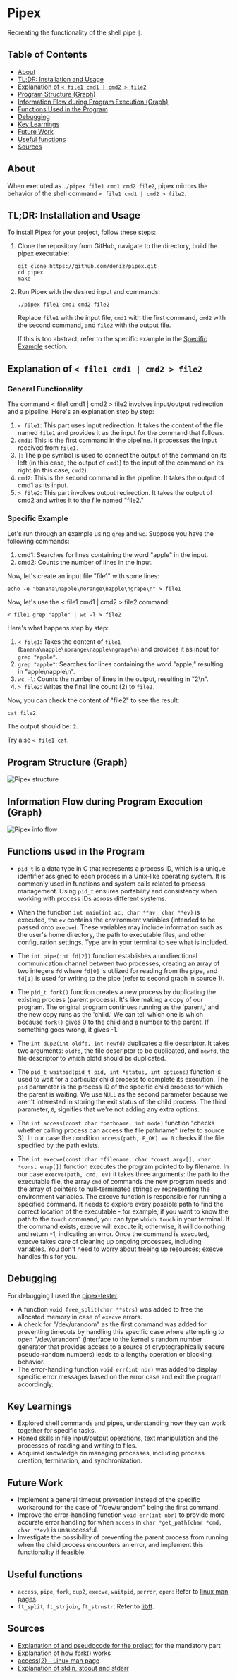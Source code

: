 # Pipex

Recreating the functionality of the shell pipe `|`.

## Table of Contents
- [About](#about)
- [TL;DR: Installation and Usage](#tldr-installation-and-usage)
- [Explanation of `< file1 cmd1 | cmd2 > file2`](#explanation-of--file1-cmd1--cmd2--file2)
- [Program Structure (Graph)](#program-structure-graph)
- [Information Flow during Program Execution (Graph)](#information-flow-during-program-execution-graph)
- [Functions Used in the Program](#functions-used-in-the-program)
- [Debugging](#debugging)
- [Key Learnings](#key-learnings)
- [Future Work](#future-work)
- [Useful functions](#useful-functions)
- [Sources](#sources)

## About

When executed as `./pipex file1 cmd1 cmd2 file2`, pipex mirrors the behavior of the shell command `< file1 cmd1 | cmd2 > file2`.

## TL;DR: Installation and Usage

To install Pipex for your project, follow these steps:

1. Clone the repository from GitHub, navigate to the directory, build the pipex executable:

    ```
    git clone https://github.com/deniz/pipex.git
    cd pipex
    make
    ```

2. Run Pipex with the desired input and commands:

    ```
    ./pipex file1 cmd1 cmd2 file2
    ```

    Replace `file1` with the input file, `cmd1` with the first command, `cmd2` with the second command, and `file2` with the output file.

    If this is too abstract, refer to the specific example in the [Specific Example](#specific-example) section.

##  Explanation of `< file1 cmd1 | cmd2 > file2`

###   General Functionality
The command < file1 cmd1 | cmd2 > file2 involves input/output redirection and a pipeline. Here's an explanation step by step:
1. `< file1`: This part uses input redirection. It takes the content of the file named `file1` and provides it as the input for the command that follows.
2. `cmd1`: This is the first command in the pipeline. It processes the input received from `file1.`
3. `|`: The pipe symbol is used to connect the output of the command on its left (in this case, the output of `cmd1`) to the input of the command on its right (in this case, `cmd2`).
4. `cmd2`: This is the second command in the pipeline. It takes the output of cmd1 as its input.
5. `> file2`: This part involves output redirection. It takes the output of cmd2 and writes it to the file named "file2."

###   Specific Example
Let's run through an example using `grep` and `wc`. Suppose you have the following commands:
1. cmd1: Searches for lines containing the word "apple" in the input.
2. cmd2: Counts the number of lines in the input.

Now, let's create an input file "file1" with some lines:

```
echo -e "banana\napple\norange\napple\ngrape\n" > file1
```

Now, let's use the < file1 cmd1 | cmd2 > file2 command:

```
< file1 grep "apple" | wc -l > file2
```

Here's what happens step by step:
1. `< file1`: Takes the content of `file1` (`banana\napple\norange\napple\ngrape\n`) and provides it as input for `grep "apple"`.
2. `grep "apple"`: Searches for lines containing the word "apple," resulting in "apple\napple\n".
3. `wc -l`: Counts the number of lines in the output, resulting in "2\n".
4. `> file2`: Writes the final line count (2) to `file2.`

Now, you can check the content of "file2" to see the result:

```
cat file2
```
The output should be: `2`.

Try also `< file1 cat`.

## Program Structure (Graph)

![Pipex structure](./Pipex%20structure.svg)

## Information Flow during Program Execution (Graph)

![Pipex info flow](./Pipex%20info%20flow.svg)

## Functions used in the Program

* `pid_t` is a data type in C that represents a process ID, which is a unique identifier assigned to each process in a Unix-like operating system. It is commonly used in functions and system calls related to process management. Using `pid_t` ensures portability and consistency when working with process IDs across different systems.

* When the function `int main(int ac, char **av, char **ev)` is executed, the `ev` contains the environment variables (intended to be passed onto `execve`). These variables may include information such as the user's home directory, the path to executable files, and other configuration settings. Type `env` in your terminal to see what is included.

* The `int pipe(int fd[2])` function establishes a unidirectional communication channel between two processes, creating an array of two integers `fd` where `fd[0]` is utilized for reading from the pipe, and `fd[1]` is used for writing to the pipe (refer to second graph in source 1).

* The `pid_t fork()` function creates a new process by duplicating the existing process (parent process). It's like making a copy of our program. The original program continues running as the 'parent,' and the new copy runs as the 'child.' We can tell which one is which because `fork()` gives 0 to the child and a number to the parent. If something goes wrong, it gives -1.

* The `int dup2(int oldfd, int newfd)` duplicates a file descriptor. It takes two arguments: `oldfd`, the file descriptor to be duplicated, and `newfd`, the file descriptor to which oldfd should be duplicated.

* The `pid_t waitpid(pid_t pid, int *status, int options)` function is used to wait for a particular child process to complete its execution. The `pid` parameter is the process ID of the specific child process for which the parent is waiting. We use `NULL` as the second parameter because we aren't interested in storing the exit status of the child process. The third parameter, `0`, signifies that we're not adding any extra options.

* The `int access(const char *pathname, int mode)` function "checks whether calling process can access the file pathname" (refer to source 3). In our case the condition `access(path, F_OK) == 0` checks if the file specified by the path exists.

* The `int execve(const char *filename, char *const argv[], char *const envp[])` function executes the program pointed to by filename.
In our case `execve(path, cmd, ev)` it takes three arguments: the `path` to the executable file, the array `cmd` of commands the new program needs and the array of pointers to null-terminated strings `ev` representing the environment variables.
The execve function is responsible for running a specified command. It needs to explore every possible path to find the correct location of the executable - for example, if you want to know the path to the `touch` command, you can type `which touch` in your terminal. If the command exists, execve will execute it; otherwise, it will do nothing and return -1, indicating an error.
Once the command is executed, execve takes care of cleaning up ongoing processes, including variables. You don't need to worry about freeing up resources; execve handles this for you.

## Debugging

For debugging I used the [pipex-tester](https://github.com/vfurmane/pipex-tester):
* A function `void free_split(char **strs)` was added to free the allocated memory in case of `execve` errors.
* A check for "/dev/urandom" as the first command was added for preventing timeouts by handling this specific case where attempting to open "/dev/urandom" (interface to the kernel's random number generator that provides access to a source of cryptographically secure pseudo-random numbers) leads to a lengthy operation or blocking behavior.
* The error-handling function `void err(int nbr)` was added to display specific error messages based on the error case and exit the program accordingly.

## Key Learnings

* Explored shell commands and pipes, understanding how they can work together for specific tasks.
* Honed skills in file input/output operations, text manipulation and the processes of reading and writing to files.
* Acquired knowledge on managing processes, including process creation, termination, and synchronization.

## Future Work

* Implement a general timeout prevention instead of the specific workaround for the case of "/dev/urandom" being the first command.
* Improve the error-handling function `void err(int nbr)` to provide more accurate error handling for when `access` in `char *get_path(char *cmd, char **ev)` is unsuccessful.
* Investigate the possibility of preventing the parent process from running when the child process encounters an error, and implement this functionality if feasible.

## Useful functions

* `access`, `pipe`, `fork`, `dup2`, `execve`, `waitpid`, `perror`, `open`: Refer to [linux man pages](https://linux.die.net/man/).
* `ft_split`, `ft_strjoin`, `ft_strnstr`: Refer to [libft](https://github.com/deniz-oezdemir/libft).

## Sources

* [Explanation of and pseudocode for the project](https://csnotes.medium.com/pipex-tutorial-42-project-4469f5dd5901) for the mandatory part
* [Explanation of how fork() works](https://www.geeksforgeeks.org/fork-system-call/)
* [access(2) - Linux man page](https://linux.die.net/man/2/access)
* [Explanation of stdin, stdout and stderr](https://stackoverflow.com/questions/3385201/confused-about-stdin-stdout-and-stderr)
